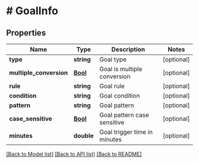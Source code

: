 # # GoalInfo

## Properties

Name | Type | Description | Notes
------------ | ------------- | ------------- | -------------
**type** | **string** | Goal type | [optional] 
**multiple_conversion** | [**Bool**](Bool.md) | Goal is multiple conversion | [optional] 
**rule** | **string** | Goal rule | [optional] 
**condition** | **string** | Goal condition | [optional] 
**pattern** | **string** | Goal pattern | [optional] 
**case_sensitive** | [**Bool**](Bool.md) | Goal pattern case sensitive | [optional] 
**minutes** | **double** | Goal trigger time in minutes | [optional] 

[[Back to Model list]](../../README.md#documentation-for-models) [[Back to API list]](../../README.md#documentation-for-api-endpoints) [[Back to README]](../../README.md)


